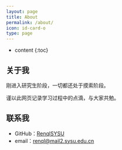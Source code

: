 ```yaml
---
layout: page
title: About
permalink: /about/
icon: id-card-o 
type: page
---
```


* content
{:toc}

## 关于我
刚进入研究生阶段，一切都还处于摸索阶段。

谨以此网页记录学习过程中的点滴，与大家共勉。


## 联系我

* GitHub：[RenqlSYSU](https://github.com/Novarizark)
* email：renql@mail2.sysu.edu.cn

